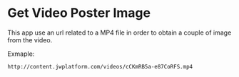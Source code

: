 # Get Video Poster Image


This app use an url related to a MP4 file in order to obtain a couple of
image from the video.

Exmaple:
```sh
http://content.jwplatform.com/videos/cCKmRB5a-e87CoRFS.mp4
```
